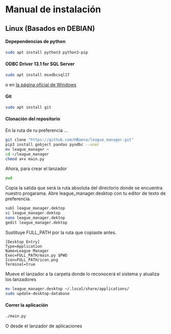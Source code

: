 # Manual de instalación
## Linux (Basados en DEBIAN)
#### Depependencias de python
```bash
sudo apt install python3 python3-pip
```
#### ODBC Driver 13.1 for SQL Server
```bash
sudo apt install msodbcsql17
```
o en [la página oficial de Windows](https://www.microsoft.com/en-us/download/details.aspx?id=53339)
#### Git
```bash
sudo apt install git
```

#### Clonación del repositorio
En la ruta de ru preferencia ...

```bash
git clone "https://github.com/HBaena/league_manager.git"
pip3 install gobject pandas pyodbc --user
mv league_manager ~
cd ~/league_manager
chmod a+x main.py
```
Ahora, para crear el lanzador
```bash
pwd
```
Copia la salida que será la ruta absoluta del directorio donde se encuentra nuestro progarama.
Abre league_manager.desktop con tu editor de texto de preferencia.

```bash
subl league_manager.dektop
vi league_manager.dektop
nano league_manager.dektop
gedit league_manager.dektop
```
Sustituye FULL_PATH por la ruta que copiaste antes.

```
[Desktop Entry]
Type=Application
Name=League Manager
Exec=FULL_PATH/main.py $PWD
Icon=FULL_PATH/icon.png
Terminal=true

```
Mueve el lanzador a la carpeta donde lo reconocerá el sistema y atualiza los lanzadores
```bash
mv league_manager.desktop ~/.local/share/applications/
sudo update-desktop-database
```

#### Correr la aplicación
```bash
./main.py
```
O desde el lanzador de aplicaciones